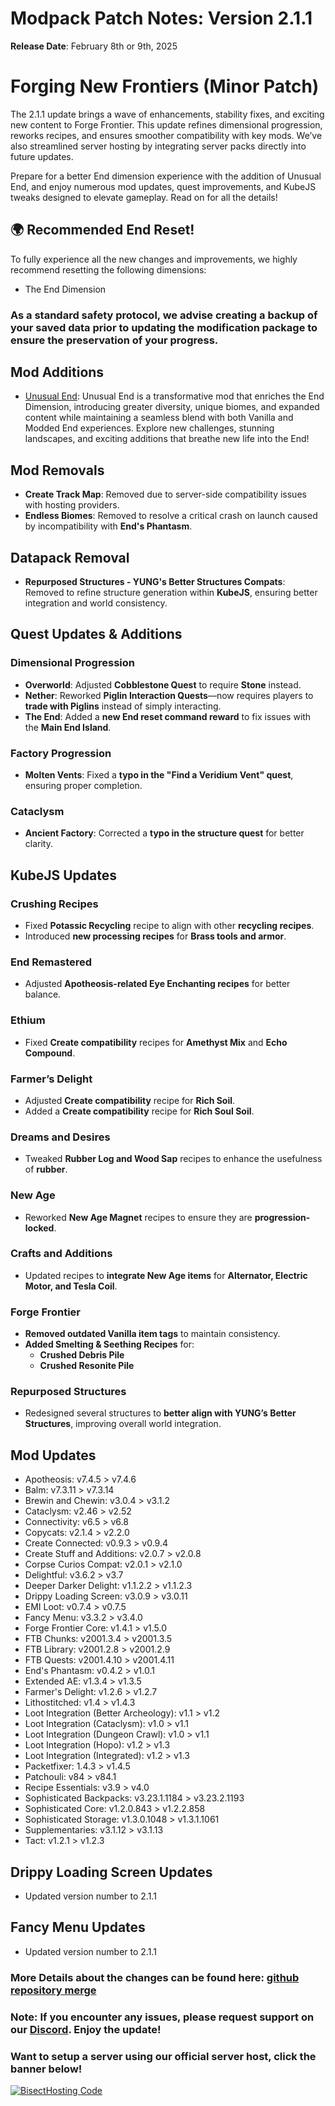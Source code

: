 # Modpack Patch Notes: Version 2.1.1
**Release Date**: February 8th or 9th, 2025

# Forging New Frontiers (Minor Patch)

The 2.1.1 update brings a wave of enhancements, stability fixes, and exciting new content to Forge Frontier. This update refines dimensional progression, reworks recipes, and ensures smoother compatibility with key mods. We’ve also streamlined server hosting by integrating server packs directly into future updates.

Prepare for a better End dimension experience with the addition of Unusual End, and enjoy numerous mod updates, quest improvements, and KubeJS tweaks designed to elevate gameplay. Read on for all the details!

## 🌍 Recommended End Reset!
To fully experience all the new changes and improvements, we highly recommend resetting the following dimensions:
- The End Dimension

### As a standard safety protocol, we advise creating a backup of your saved data prior to updating the modification package to ensure the preservation of your progress.

## Mod Additions
- [Unusual End](https://www.curseforge.com/minecraft/mc-mods/unusual-end): Unusual End is a transformative mod that enriches the End Dimension, introducing greater diversity, unique biomes, and expanded content while maintaining a seamless blend with both Vanilla and Modded End experiences. Explore new challenges, stunning landscapes, and exciting additions that breathe new life into the End!

## **Mod Removals**  
- **Create Track Map**: Removed due to server-side compatibility issues with hosting providers.  
- **Endless Biomes**: Removed to resolve a critical crash on launch caused by incompatibility with **End's Phantasm**.  

## **Datapack Removal**  
- **Repurposed Structures - YUNG's Better Structures Compats**: Removed to refine structure generation within **KubeJS**, ensuring better integration and world consistency.  

## **Quest Updates & Additions**  
### **Dimensional Progression**  
- **Overworld**: Adjusted **Cobblestone Quest** to require **Stone** instead.  
- **Nether**: Reworked **Piglin Interaction Quests**—now requires players to **trade with Piglins** instead of simply interacting.  
- **The End**: Added a **new End reset command reward** to fix issues with the **Main End Island**.  
### **Factory Progression**  
- **Molten Vents**: Fixed a **typo in the "Find a Veridium Vent" quest**, ensuring proper completion.  
### **Cataclysm**  
- **Ancient Factory**: Corrected a **typo in the structure quest** for better clarity.  

## **KubeJS Updates**  
### **Crushing Recipes**  
- Fixed **Potassic Recycling** recipe to align with other **recycling recipes**.  
- Introduced **new processing recipes** for **Brass tools and armor**.  
### **End Remastered**  
- Adjusted **Apotheosis-related Eye Enchanting recipes** for better balance.  
### **Ethium**  
- Fixed **Create compatibility** recipes for **Amethyst Mix** and **Echo Compound**.  
### **Farmer’s Delight**  
- Adjusted **Create compatibility** recipe for **Rich Soil**.  
- Added a **Create compatibility** recipe for **Rich Soul Soil**.  
### **Dreams and Desires**  
- Tweaked **Rubber Log and Wood Sap** recipes to enhance the usefulness of **rubber**.  
### **New Age**  
- Reworked **New Age Magnet** recipes to ensure they are **progression-locked**.  
### **Crafts and Additions**  
- Updated recipes to **integrate New Age items** for **Alternator, Electric Motor, and Tesla Coil**.  
### **Forge Frontier**  
- **Removed outdated Vanilla item tags** to maintain consistency.  
- **Added Smelting & Seething Recipes** for:  
  - **Crushed Debris Pile**  
  - **Crushed Resonite Pile**  
### **Repurposed Structures**  
- Redesigned several structures to **better align with YUNG’s Better Structures**, improving overall world integration.  

## Mod Updates
- Apotheosis: v7.4.5 > v7.4.6
- Balm: v7.3.11 > v7.3.14
- Brewin and Chewin: v3.0.4 > v3.1.2
- Cataclysm: v2.46 > v2.52 
- Connectivity: v6.5 > v6.8
- Copycats: v2.1.4 > v2.2.0
- Create Connected: v0.9.3 > v0.9.4
- Create Stuff and Additions: v2.0.7 > v2.0.8
- Corpse Curios Compat: v2.0.1 > v2.1.0
- Delightful: v3.6.2 > v3.7
- Deeper Darker Delight: v1.1.2.2 > v1.1.2.3
- Drippy Loading Screen: v3.0.9 > v3.0.11
- EMI Loot: v0.7.4 > v0.7.5
- Fancy Menu: v3.3.2 > v3.4.0
- Forge Frontier Core: v1.4.1 > v1.5.0
- FTB Chunks: v2001.3.4 > v2001.3.5
- FTB Library: v2001.2.8 > v2001.2.9
- FTB Quests: v2001.4.10 > v2001.4.11
- End's Phantasm: v0.4.2 > v1.0.1
- Extended AE: v1.3.4 > v1.3.5
- Farmer's Delight: v1.2.6  > v1.2.7
- Lithostitched: v1.4 > v1.4.3
- Loot Integration (Better Archeology): v1.1 > v1.2
- Loot Integration (Cataclysm): v1.0 > v1.1
- Loot Integration (Dungeon Crawl): v1.0 > v1.1
- Loot Integration (Hopo): v1.2 > v1.3
- Loot Integration (Integrated): v1.2 > v1.3
- Packetfixer: 1.4.3 > v1.4.5
- Patchouli: v84 > v84.1
- Recipe Essentials: v3.9 > v4.0
- Sophisticated Backpacks: v3.23.1.1184 > v3.23.2.1193
- Sophisticated Core: v1.2.0.843 > v1.2.2.858
- Sophisticated Storage: v1.3.0.1048 > v1.3.1.1061
- Supplementaries: v3.1.12 > v3.1.13
- Tact: v1.2.1 > v1.2.3

## Drippy Loading Screen Updates
- Updated version number to 2.1.1

## Fancy Menu Updates
- Updated version number to 2.1.1

### More Details about the changes can be found here: [github repository merge](https://github.com/M0nkeyPr0grammer/Create-Forge-Frontier/compare/?)

### Note: If you encounter any issues, please request support on our [Discord](https://discord.gg/quenZthXgy). Enjoy the update!

### Want to setup a server using our official server host, click the banner below!
[![BisectHosting Code](https://raw.githubusercontent.com/M0nkeyPr0grammer/Landscapes-Reimagined/main/BH_Landscape_Reimagined.png)](https://bisecthosting.com/M0nkeyPr0grammer?r=curseforge+chanelog)